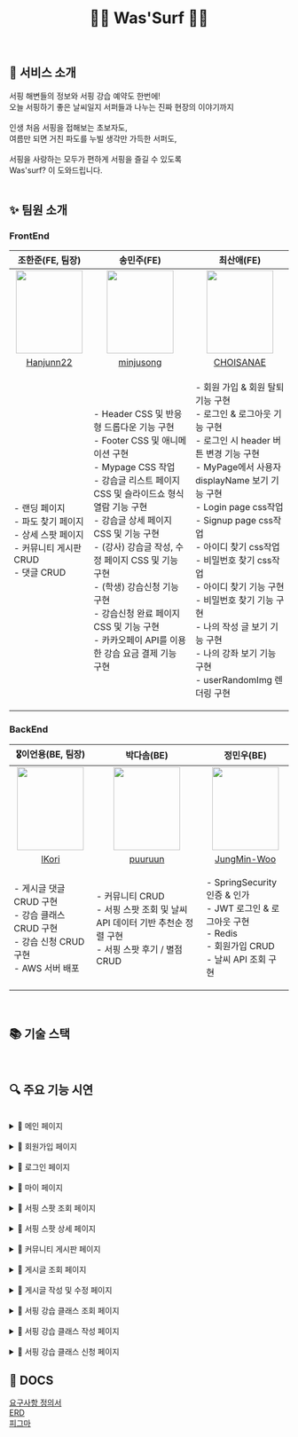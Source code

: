 <h1 align="center"> 🏄‍♀️ Was'Surf 🏄‍♂️ </h1>
<br>

## 📣 서비스 소개
서핑 해변들의 정보와 서핑 강습 예약도 한번에!
<br>오늘 서핑하기 좋은 날씨일지 서퍼들과 나누는 진짜 현장의 이야기까지 
<br>
<br>인생 처음 서핑을 접해보는 초보자도,
<br>여름만 되면 거친 파도를 누빌 생각만 가득한 서퍼도,
<br>
<br>서핑을 사랑하는 모두가 편하게 서핑을 즐길 수 있도록
<br>Was'surf? 이 도와드립니다.
<br>
<br>

## ✨ 팀원 소개

### FrontEnd

**조한준(FE, 팀장)**|**송민주(FE)**|**최산애(FE)**
|:---:|:---:|:---:|
<img src="https://user-images.githubusercontent.com/77074266/232533785-09281c82-860f-44e3-8226-b38f61a32e68.png" width=120 height=150>|<img src="https://user-images.githubusercontent.com/77074266/232533999-24cb83a9-f3b2-4eef-8b9d-ad2cab512f4b.png" width=120 height=150>|<img src="https://user-images.githubusercontent.com/77074266/232534663-151f2118-4bd7-43bd-a05b-3ddd4210a759.png" width=120 height=150>|
[Hanjunn22](https://github.com/Hanjunn22)|[minjusong](https://github.com/minjusong)|[CHOISANAE](https://github.com/CHOISANAE)
|<p align="left">- 랜딩 페이지<br>- 파도 찾기 페이지<br>- 상세 스팟 페이지<br>- 커뮤니티 게시판 CRUD<br>- 댓글 CRUD</p>|<p align="left">- Header CSS 및 반응형 드롭다운 기능 구현<br>- Footer CSS 및 애니메이션 구현<br>- Mypage CSS 작업<br>- 강습글 리스트 페이지 CSS 및 슬라이드쇼 형식 열람 기능 구현<br>- 강습글 상세 페이지 CSS 및 기능 구현<br>- (강사) 강습글 작성, 수정 페이지 CSS 및 기능 구현<br>- (학생) 강습신청 기능 구현<br>- 강습신청 완료 페이지 CSS 및 기능 구현<br>- 카카오페이 API를 이용한 강습 요금 결제 기능 구현</p>|<p align="left">- 회원 가입 & 회원 탈퇴 기능 구현<br>- 로그인 & 로그아웃 기능 구현<br>- 로그인 시 header 버튼 변경 기능 구현<br>- MyPage에서 사용자 displayName 보기 기능 구현<br>- Login page css작업<br>- Signup page css작업<br>- 아이디 찾기 css작업<br>- 비밀번호 찾기 css작업<br>- 아이디 찾기 기능 구현<br>- 비밀번호 찾기 기능 구현<br>- 나의 작성 글 보기 기능 구현<br>- 나의 강좌 보기 기능 구현<br>- userRandomImg 렌더링 구현</p>|

### BackEnd

🎖**이언용(BE, 팀장)**|**박다솜(BE)**|**정민우(BE)**
|:---:|:---:|:---:|
<img src="https://user-images.githubusercontent.com/77074266/232536811-8616655c-ff5c-461c-9a59-427474d75a08.png" width=120 height=150>|<img src="https://user-images.githubusercontent.com/77074266/232538588-332081d6-bc83-4945-a548-538bff07d95b.png" width=120 height=150>|<img src="https://user-images.githubusercontent.com/77074266/232537548-af6ee28e-0cb0-4acf-a6d0-a1b94b399fea.png" width=120 height=150>|
[lKori](https://github.com/lKori)|[puuruun](https://github.com/puuruun)|[JungMin-Woo](https://github.com/JungMin-Woo)
|<p align="left">- 게시글 댓글 CRUD 구현<br>- 강습 클래스 CRUD 구현<br>- 강습 신청 CRUD 구현<br>- AWS 서버 배포</p>|<p align="left">- 커뮤니티 CRUD<br>- 서핑 스팟 조회 및 날씨 API 데이터 기반 추천순 정렬 구현<br>- 서핑 스팟 후기 / 별점 CRUD</p>|<p align="left">- SpringSecurity 인증 & 인가<br>- JWT 로그인 & 로그아웃 구현<br>- Redis<br>- 회원가입 CRUD<br>- 날씨 API 조회 구현|
</br>

##  📚 기술 스택

<br>

## 🔍 주요 기능 시연
 
 </br>
 <details>
   <summary>📎 메인 페이지 </summary>
 
   
 </details>
  
</br>
<details>
 <summary>📎 회원가입 페이지</summary>
 
 
</details>
  
</br>
<details>
 <summary>📎 로그인 페이지 </summary>
 
 
</details>
  
</br>
<details>
 <summary>📎 마이 페이지 </summary>
 
  
</details>
  
</br>
<details>
 <summary>📎 서핑 스팟 조회 페이지 </summary>
 

</details>
  
</br>
<details>
 <summary>📎 서핑 스팟 상세 페이지 </summary>
 
 
</details>
  
  
</br>
 <details>
 <summary>📎 커뮤니티 게시판 페이지 </summary>
 
 
 </details>
  
</br>
<details>
 <summary>📎 게시글 조회 페이지 </summary>
 
 
</details>
 
</br>
<details>
 <summary>📎 게시글 작성 및 수정 페이지 </summary>
 
 
</details>
  
</br>
<details>
 <summary>📎 서핑 강습 클래스 조회 페이지 </summary>
 
 
</details>

</br>
<details>
 <summary>📎 서핑 강습 클래스 작성 페이지 </summary>
 
 
</details>

</br>
<details>
 <summary>📎 서핑 강습 클래스 신청 페이지 </summary>
 
 
</details>


##  📖 DOCS

[요구사항 정의서](https://docs.google.com/spreadsheets/d/1NeADUBke6HSn23LA6O0oQlLJwCN74s9yQ4p06pi_WSQ/edit#gid=0)
</br>
[ERD](https://www.erdcloud.com/d/gSPkEkPjaoKxHvxPu)
</br>
[피그마](https://www.figma.com/file/HK3uY1HXxRjiKE3kgzZsVH/Untitled)
